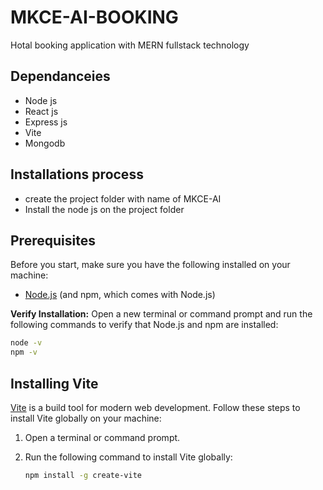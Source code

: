 # MKCE-AI-BOOKING
 Hotal booking application with MERN fullstack technology
 ## Dependanceies
- Node js
- React js
- Express js
- Vite
- Mongodb

## Installations process
- create the project folder with name of MKCE-AI
- Install the node js on the project folder 



## Prerequisites

Before you start, make sure you have the following installed on your machine:

- [Node.js](https://nodejs.org/) (and npm, which comes with Node.js)

**Verify Installation:**
   Open a new terminal or command prompt and run the following commands to verify that Node.js and npm are installed:

   ```bash
   node -v
   npm -v
   ```

  

## Installing Vite

[Vite](https://vitejs.dev/) is a build tool for modern web development. Follow these steps to install Vite globally on your machine:

1. Open a terminal or command prompt.

2. Run the following command to install Vite globally:

   ```bash
   npm install -g create-vite
   ```


